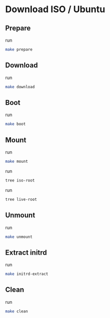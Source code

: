 
# Download ISO / Ubuntu


## Prepare

run

``` sh
make prepare
```


## Download

run

``` sh
make download
```


## Boot

run

``` sh
make boot
```


## Mount

run

``` sh
make mount
```

run

``` sh
tree iso-root
```

run

``` sh
tree live-root
```


## Unmount

run

``` sh
make unmount
```


## Extract initrd

run

``` sh
make initrd-extract
```

## Clean

run

``` sh
make clean
```
